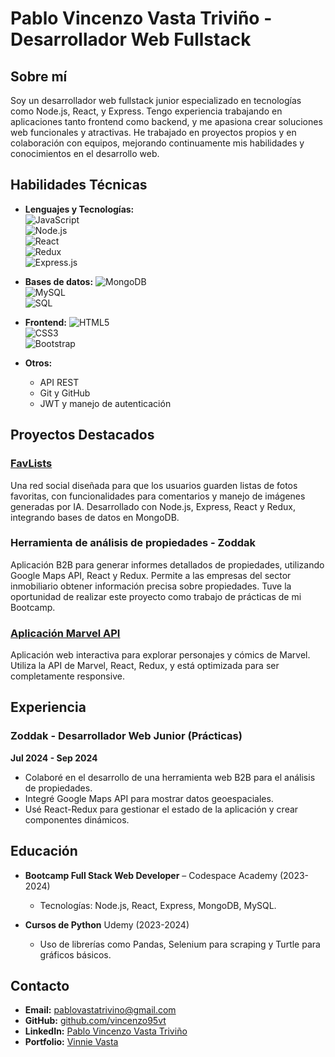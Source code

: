 # Pablo Vincenzo Vasta Triviño - Desarrollador Web Fullstack

## Sobre mí
Soy un desarrollador web fullstack junior especializado en tecnologías como Node.js, React, y Express. Tengo experiencia trabajando en aplicaciones tanto frontend como backend, y me apasiona crear soluciones web funcionales y atractivas. He trabajado en proyectos propios y en colaboración con equipos, mejorando continuamente mis habilidades y conocimientos en el desarrollo web.

## Habilidades Técnicas
- **Lenguajes y Tecnologías:**  
  ![JavaScript](https://img.shields.io/badge/JavaScript-F7DF1E?style=for-the-badge&logo=javascript&logoColor=black)  
  ![Node.js](https://img.shields.io/badge/Node.js-339933?style=for-the-badge&logo=nodedotjs&logoColor=white)  
  ![React](https://img.shields.io/badge/React-61DAFB?style=for-the-badge&logo=react&logoColor=black)  
  ![Redux](https://img.shields.io/badge/Redux-764ABC?style=for-the-badge&logo=redux&logoColor=white)  
  ![Express.js](https://img.shields.io/badge/Express.js-000000?style=for-the-badge&logo=express&logoColor=white)
  
- **Bases de datos:**
  ![MongoDB](https://img.shields.io/badge/MongoDB-4EA94B?style=for-the-badge&logo=mongodb&logoColor=white)  
  ![MySQL](https://img.shields.io/badge/MySQL-4479A1?style=for-the-badge&logo=mysql&logoColor=white)  
  ![SQL](https://img.shields.io/badge/SQL-4479A1?style=for-the-badge&logoColor=white)

- **Frontend:**
  ![HTML5](https://img.shields.io/badge/HTML5-E34F26?style=for-the-badge&logo=html5&logoColor=white)  
  ![CSS3](https://img.shields.io/badge/CSS3-1572B6?style=for-the-badge&logo=css3&logoColor=white)  
  ![Bootstrap](https://img.shields.io/badge/Bootstrap-563D7C?style=for-the-badge&logo=bootstrap&logoColor=white)

- **Otros:**
  - API REST
  - Git y GitHub
  - JWT y manejo de autenticación

## Proyectos Destacados

### [FavLists](https://github.com/vincenzo95vt/SocialWeb-FavLists)
Una red social diseñada para que los usuarios guarden listas de fotos favoritas, con funcionalidades para comentarios y manejo de imágenes generadas por IA. Desarrollado con Node.js, Express, React y Redux, integrando bases de datos en MongoDB.

### Herramienta de análisis de propiedades - Zoddak
Aplicación B2B para generar informes detallados de propiedades, utilizando Google Maps API, React y Redux. Permite a las empresas del sector inmobiliario obtener información precisa sobre propiedades. Tuve la oportunidad de realizar este proyecto como trabajo de prácticas de mi Bootcamp.

### [Aplicación Marvel API](https://vincenzo95vt.github.io/Personal-Projects/)
Aplicación web interactiva para explorar personajes y cómics de Marvel. Utiliza la API de Marvel, React, Redux, y está optimizada para ser completamente responsive.

## Experiencia

### Zoddak - Desarrollador Web Junior (Prácticas)  
**Jul 2024 - Sep 2024**  
- Colaboré en el desarrollo de una herramienta web B2B para el análisis de propiedades.
- Integré Google Maps API para mostrar datos geoespaciales.
- Usé React-Redux para gestionar el estado de la aplicación y crear componentes dinámicos.

## Educación

- **Bootcamp Full Stack Web Developer** – Codespace Academy (2023-2024)
  - Tecnologías: Node.js, React, Express, MongoDB, MySQL.
  
- **Cursos de Python** Udemy (2023-2024)  
  - Uso de librerías como Pandas, Selenium para scraping y Turtle para gráficos básicos.

## Contacto
- **Email:** [pablovastatrivino@gmail.com](mailto:pablovastatrivino@gmail.com)
- **GitHub:** [github.com/vincenzo95vt](https://github.com/vincenzo95vt)
- **LinkedIn:** [Pablo Vincenzo Vasta Triviño](https://www.linkedin.com/in/pablo-vincenzo-vasta-trivi%C3%B1o/)
- **Portfolio:** [Vinnie Vasta](https://vinnievasta.com)

